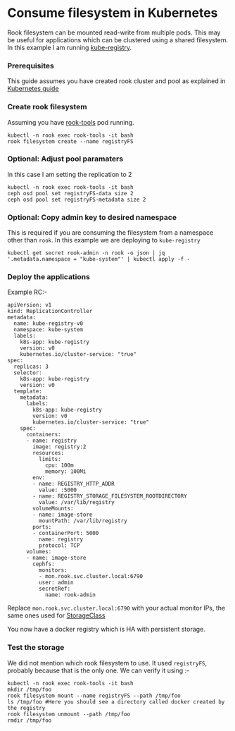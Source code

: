 # Consume filesystem in Kubernetes

Rook filesystem can be mounted read-write from multiple pods. This may be useful for applications which can be clustered using a shared filesystem. In this example I am running [kube-registry](https://github.com/kubernetes/kubernetes/tree/master/cluster/addons/registry).

### Prerequisites

This guide assumes you have created rook cluster and pool as explained in [Kubernetes guide](kubernetes.md)

### Create rook filesystem

Assuming you have [rook-tools](toolbox.md) pod running.

```
kubectl -n rook exec rook-tools -it bash
rook filesystem create --name registryFS
```

### Optional: Adjust pool paramaters

In this case I am setting the replication to 2

```
kubectl -n rook exec rook-tools -it bash
ceph osd pool set registryFS-data size 2
ceph osd pool set registryFS-metadata size 2
```

### Optional: Copy admin key to desired namespace

This is required if you are consuming the filesystem from a namespace other than `rook`. In this example we are deploying to `kube-registry`

```
kubectl get secret rook-admin -n rook -o json | jq '.metadata.namespace = "kube-system"' | kubectl apply -f -
```

### Deploy the applications

Example RC:-

```
apiVersion: v1
kind: ReplicationController
metadata:
  name: kube-registry-v0
  namespace: kube-system
  labels:
    k8s-app: kube-registry
    version: v0
    kubernetes.io/cluster-service: "true"
spec:
  replicas: 3
  selector:
    k8s-app: kube-registry
    version: v0
  template:
    metadata:
      labels:
        k8s-app: kube-registry
        version: v0
        kubernetes.io/cluster-service: "true"
    spec:
      containers:
      - name: registry
        image: registry:2
        resources:
          limits:
            cpu: 100m
            memory: 100Mi
        env:
        - name: REGISTRY_HTTP_ADDR
          value: :5000
        - name: REGISTRY_STORAGE_FILESYSTEM_ROOTDIRECTORY
          value: /var/lib/registry
        volumeMounts:
        - name: image-store
          mountPath: /var/lib/registry
        ports:
        - containerPort: 5000
          name: registry
          protocol: TCP
      volumes:
      - name: image-store
        cephfs:
          monitors:
          - mon.rook.svc.cluster.local:6790
          user: admin
          secretRef:
            name: rook-admin
```

Replace `mon.rook.svc.cluster.local:6790` with your actual monitor IPs, the same ones used for [StorageClass](kubernetes.md#provision-storage)

You now have a docker registry which is HA with persistent storage.

### Test the storage

We did not mention which rook filesystem to use. It used `registryFS`, probably because that is the only one. We can verify it using :-

```
kubectl -n rook exec rook-tools -it bash
mkdir /tmp/foo
rook filesystem mount --name registryFS --path /tmp/foo
ls /tmp/foo #Here you should see a directory called docker created by the registry
rook filesystem unmount --path /tmp/foo
rmdir /tmp/foo
```
